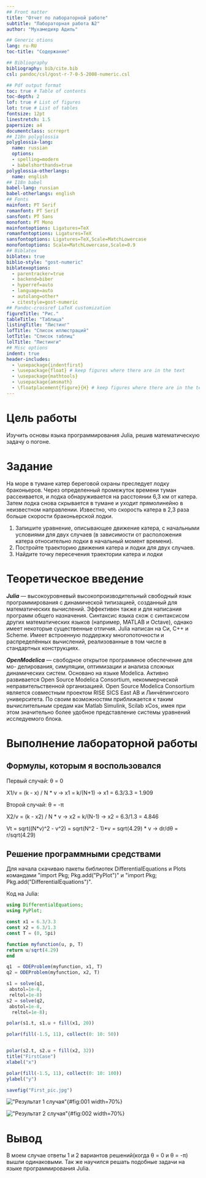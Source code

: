 ```yaml
---
## Front matter
title: "Отчет по лабораторной работе"
subtitle: "Лабораторная работа №2"
author: "Мухамедияр Адиль"

## Generic otions
lang: ru-RU
toc-title: "Содержание"

## Bibliography
bibliography: bib/cite.bib
csl: pandoc/csl/gost-r-7-0-5-2008-numeric.csl

## Pdf output format
toc: true # Table of contents
toc-depth: 2
lof: true # List of figures
lot: true # List of tables
fontsize: 12pt
linestretch: 1.5
papersize: a4
documentclass: scrreprt
## I18n polyglossia
polyglossia-lang:
  name: russian
  options:
  - spelling=modern
  - babelshorthands=true
polyglossia-otherlangs:
  name: english
## I18n babel
babel-lang: russian
babel-otherlangs: english
## Fonts
mainfont: PT Serif
romanfont: PT Serif
sansfont: PT Sans
monofont: PT Mono
mainfontoptions: Ligatures=TeX
romanfontoptions: Ligatures=TeX
sansfontoptions: Ligatures=TeX,Scale=MatchLowercase
monofontoptions: Scale=MatchLowercase,Scale=0.9
## Biblatex
biblatex: true
biblio-style: "gost-numeric"
biblatexoptions:
  - parentracker=true
  - backend=biber
  - hyperref=auto
  - language=auto
  - autolang=other*
  - citestyle=gost-numeric
## Pandoc-crossref LaTeX customization
figureTitle: "Рис."
tableTitle: "Таблица"
listingTitle: "Листинг"
lofTitle: "Список иллюстраций"
lotTitle: "Список таблиц"
lolTitle: "Листинги"
## Misc options
indent: true
header-includes:
  - \usepackage{indentfirst}
  - \usepackage{float} # keep figures where there are in the text
  - \usepackage{mathtools}
  - \usepackage{amsmath}
  - \floatplacement{figure}{H} # keep figures where there are in the text
---
```


# Цель работы

Изучить основы языка программирования Julia, решив математическую задачу о погоне.



# Задание

На море в тумане катер береговой охраны преследует лодку браконьеров. Через определенный промежуток времени туман рассеивается, и лодка обнаруживается на расстоянии 6,3 км от катера. Затем лодка снова скрывается в тумане и уходит прямолинейно в неизвестном направлении. Известно, что скорость катера в 2,3 раза больше скорости браконьерской лодки.
1. Запишите уравнение, описывающее движение катера, с начальными условиями для двух случаев (в зависимости от расположения катера относительно лодки в начальный момент времени).
2. Постройте траекторию движения катера и лодки для двух случаев.
3. Найдите точку пересечения траектории катера и лодки

# Теоретическое введение

***Julia*** — высокоуровневый высокопроизводительный свободный язык программирования с динамической типизацией, созданный для математических вычислений. Эффективен также и для написания программ общего назначения. Синтаксис языка схож с синтаксисом других математических языков (например, MATLAB и Octave), однако имеет некоторые существенные отличия. Julia написан на Си, C++ и Scheme. Имеет встроенную поддержку многопоточности и распределённых вычислений, реализованные в том числе в стандартных конструкциях.


***OpenModelica*** — свободное открытое программное обеспечение для мо- делирования, симуляции, оптимизации и анализа сложных динамических систем. Основано на языке Modelica. Активно развивается Open Source Modelica Consortium, некоммерческой неправительственной организацией. Open Source Modelica Consortium является совместным проектом RISE SICS East AB и Линчёпингского университета. По своим возможностям приближается к таким вычислительным средам как Matlab Simulink, Scilab xCos, имея при этом значительно более удобное представление системы уравнений исследуемого блока.

# Выполнение лабораторной работы

## Формулы, которым я воспользовался

Первый случай:
θ = 0

X1/v = (k - x) / N * v → x1 = k/(N+1) → x1 = 6.3/3.3 = 1.909

Второй случай:
θ = -π

X2/v = (k - x2) / N * v → x2 = k/(N-1) → x2 = 6.3/1.3 = 4.846

Vt = sqrt((N*v)^2 - v^2) = sqrt(N^2 - 1)*v = sqrt(4.29) * v → dr/dθ = r/sqrt(4.29)



## Решение программными средствами

Для начала скачиваю пакеты библиотек DifferentialEquations и Plots командами "import Pkg; Pkg.add("PyPlot")" и "import Pkg; Pkg.add("DifferentialEquations")".

Код на Julia:

```julia
using DifferentialEquations;
using PyPlot;

const x1 = 6.3/3.3
const x2 = 6.3/1.3
const T = (0, 5pi)

function myfunction(u, p, T)
return u/sqrt(4.29)
end

q1  = ODEProblem(myfunction, x1, T)
q2 = ODEProblem(myfunction, x2, T)

s1 = solve(q1,
 abstol=1e-8, 
 reltol=1e-8)
s2 = solve(q2,
 abstol=1e-8,
  reltol=1e-8);

polar(s1.t, s1.u + fill(x1, 20))

polar(fill(-1.5, 11), collect(0: 10: 50))


polar(s2.t, s2.u + fill(x2, 32))
title("FirstCase")
xlabel("x")

polar(fill(-1.5, 11), collect(0: 10: 100))
ylabel("y")

savefig("First_pic.jpg")

```

!["Результат 1 случая"](../img/First_pic.jpg){#fig:001 width=70%}

!["Результат 2 случая"](../img/Second_pic.jpg){#fig:002 width=70%}

# Вывод

В моем случае ответы 1 и 2 вариантов решений(когда θ = 0 и θ = -π) вышли одинаковыми. Так же научился решать подобные задачи на языке программирования Julia.